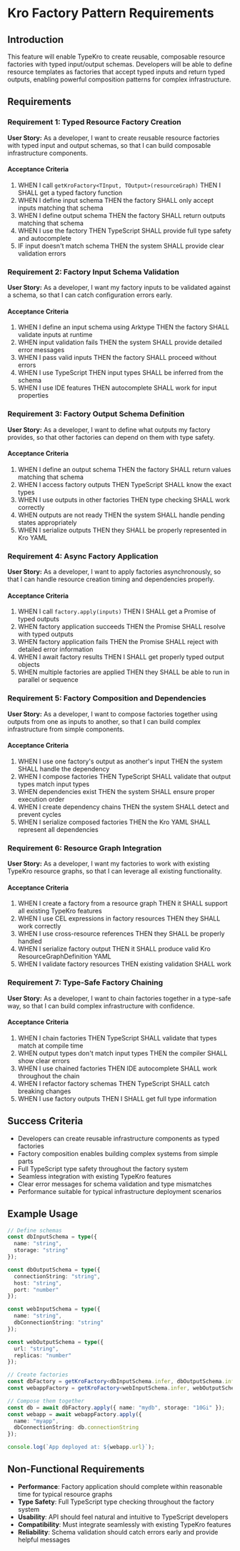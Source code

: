 # Kro Factory Pattern Requirements

## Introduction

This feature will enable TypeKro to create reusable, composable resource factories with typed input/output schemas. Developers will be able to define resource templates as factories that accept typed inputs and return typed outputs, enabling powerful composition patterns for complex infrastructure.

## Requirements

### Requirement 1: Typed Resource Factory Creation

**User Story:** As a developer, I want to create reusable resource factories with typed input and output schemas, so that I can build composable infrastructure components.

#### Acceptance Criteria

1. WHEN I call `getKroFactory<TInput, TOutput>(resourceGraph)` THEN I SHALL get a typed factory function
2. WHEN I define input schema THEN the factory SHALL only accept inputs matching that schema
3. WHEN I define output schema THEN the factory SHALL return outputs matching that schema
4. WHEN I use the factory THEN TypeScript SHALL provide full type safety and autocomplete
5. IF input doesn't match schema THEN the system SHALL provide clear validation errors

### Requirement 2: Factory Input Schema Validation

**User Story:** As a developer, I want my factory inputs to be validated against a schema, so that I can catch configuration errors early.

#### Acceptance Criteria

1. WHEN I define an input schema using Arktype THEN the factory SHALL validate inputs at runtime
2. WHEN input validation fails THEN the system SHALL provide detailed error messages
3. WHEN I pass valid inputs THEN the factory SHALL proceed without errors
4. WHEN I use TypeScript THEN input types SHALL be inferred from the schema
5. WHEN I use IDE features THEN autocomplete SHALL work for input properties

### Requirement 3: Factory Output Schema Definition

**User Story:** As a developer, I want to define what outputs my factory provides, so that other factories can depend on them with type safety.

#### Acceptance Criteria

1. WHEN I define an output schema THEN the factory SHALL return values matching that schema
2. WHEN I access factory outputs THEN TypeScript SHALL know the exact types
3. WHEN I use outputs in other factories THEN type checking SHALL work correctly
4. WHEN outputs are not ready THEN the system SHALL handle pending states appropriately
5. WHEN I serialize outputs THEN they SHALL be properly represented in Kro YAML

### Requirement 4: Async Factory Application

**User Story:** As a developer, I want to apply factories asynchronously, so that I can handle resource creation timing and dependencies properly.

#### Acceptance Criteria

1. WHEN I call `factory.apply(inputs)` THEN I SHALL get a Promise of typed outputs
2. WHEN factory application succeeds THEN the Promise SHALL resolve with typed outputs
3. WHEN factory application fails THEN the Promise SHALL reject with detailed error information
4. WHEN I await factory results THEN I SHALL get properly typed output objects
5. WHEN multiple factories are applied THEN they SHALL be able to run in parallel or sequence

### Requirement 5: Factory Composition and Dependencies

**User Story:** As a developer, I want to compose factories together using outputs from one as inputs to another, so that I can build complex infrastructure from simple components.

#### Acceptance Criteria

1. WHEN I use one factory's output as another's input THEN the system SHALL handle the dependency
2. WHEN I compose factories THEN TypeScript SHALL validate that output types match input types
3. WHEN dependencies exist THEN the system SHALL ensure proper execution order
4. WHEN I create dependency chains THEN the system SHALL detect and prevent cycles
5. WHEN I serialize composed factories THEN the Kro YAML SHALL represent all dependencies

### Requirement 6: Resource Graph Integration

**User Story:** As a developer, I want my factories to work with existing TypeKro resource graphs, so that I can leverage all existing functionality.

#### Acceptance Criteria

1. WHEN I create a factory from a resource graph THEN it SHALL support all existing TypeKro features
2. WHEN I use CEL expressions in factory resources THEN they SHALL work correctly
3. WHEN I use cross-resource references THEN they SHALL be properly handled
4. WHEN I serialize factory output THEN it SHALL produce valid Kro ResourceGraphDefinition YAML
5. WHEN I validate factory resources THEN existing validation SHALL work

### Requirement 7: Type-Safe Factory Chaining

**User Story:** As a developer, I want to chain factories together in a type-safe way, so that I can build complex infrastructure with confidence.

#### Acceptance Criteria

1. WHEN I chain factories THEN TypeScript SHALL validate that types match at compile time
2. WHEN output types don't match input types THEN the compiler SHALL show clear errors
3. WHEN I use chained factories THEN IDE autocomplete SHALL work throughout the chain
4. WHEN I refactor factory schemas THEN TypeScript SHALL catch breaking changes
5. WHEN I use factory outputs THEN I SHALL get full type information

## Success Criteria

- Developers can create reusable infrastructure components as typed factories
- Factory composition enables building complex systems from simple parts
- Full TypeScript type safety throughout the factory system
- Seamless integration with existing TypeKro features
- Clear error messages for schema validation and type mismatches
- Performance suitable for typical infrastructure deployment scenarios

## Example Usage

```typescript
// Define schemas
const dbInputSchema = type({
  name: "string",
  storage: "string"
});

const dbOutputSchema = type({
  connectionString: "string",
  host: "string",
  port: "number"
});

const webInputSchema = type({
  name: "string", 
  dbConnectionString: "string"
});

const webOutputSchema = type({
  url: "string",
  replicas: "number"
});

// Create factories
const dbFactory = getKroFactory<dbInputSchema.infer, dbOutputSchema.infer>(postgresGraph);
const webappFactory = getKroFactory<webInputSchema.infer, webOutputSchema.infer>(webappGraph);

// Compose them together
const db = await dbFactory.apply({ name: "mydb", storage: "10Gi" });
const webapp = await webappFactory.apply({ 
  name: "myapp", 
  dbConnectionString: db.connectionString 
});

console.log(`App deployed at: ${webapp.url}`);
```

## Non-Functional Requirements

- **Performance**: Factory application should complete within reasonable time for typical resource graphs
- **Type Safety**: Full TypeScript type checking throughout the factory system
- **Usability**: API should feel natural and intuitive to TypeScript developers
- **Compatibility**: Must integrate seamlessly with existing TypeKro features
- **Reliability**: Schema validation should catch errors early and provide helpful messages